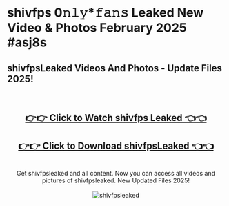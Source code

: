 # shivfps 0𝚗𝚕𝚢*𝚏𝚊𝚗𝚜 Leaked New Video & Photos February 2025 #asj8s

<h2>shivfpsLeaked Videos And Photos - Update Files 2025!</h2>
<br>
<div align="center">
<h2><a href="https://mediaupload.pro?title=shivfps&ref=11F" rel="nofollow">👉👉 Click to Watch shivfps Leaked 👈👈</a></h2>
<h2><a href="https://mediaupload.pro?title=shivfps&ref=11F" rel="nofollow">👉👉 Click to Download shivfpsLeaked 👈👈</a></h2>
<br>
Get shivfpsleaked and all content. Now you can access all videos and pictures of shivfpsleaked. New Updated Files 2025!
<br>
<br>
<a href="https://mediaupload.pro?title=shivfps&ref=11F" rel="nofollow" data-target="animated-image.originalLink"><img src="https://i.ibb.co/Gkj2r4b/banner.png" alt="shivfpsleaked" style="max-width: 100%; display: inline-block;" data-target="animated-image.originalImage"></a>
</div>
<br>

